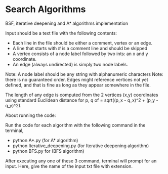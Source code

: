 # Search Algorithms
BSF, iterative deepening and A* algorithms implementation

Input should be a text file with the following contents:

- Each line in the file should be either a comment, vertex or an edge.
- A line that starts with # is a comment line and should be skipped
- A vertex consists of a node label followed by two ints: an x and y coordinate.
- An edge (always undirected) is simply two node labels.

Note: A node label should be any string with alphanumeric characters
Note: there is no guaranteed order. Edges might reference vertices not yet defined, and that is fine as long as they appear somewhere in the file.

The length of any edge is computed from the 2 vertices (x,y) coordinates using standard Euclidean distance for p, q of = sqrt((p_x - q_x)^2 + (p_y - q_y)^2).




About running the code:

Run the code for each algorithm with the following command in the terminal, 

- python A*.py (for A* algorithm)
- python Iterative_deepening.py (for Iterative deepening algorithm)
- python BFS.py for (BFS algorithm)

After executing any one of these 3 command, terminal will prompt for an input. Here, give the name of the input txt file with extension.
